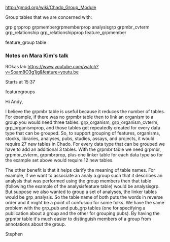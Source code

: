 http://gmod.org/wiki/Chado_Group_Module

Group tables that we are concerned with:

grp
grpprop
grpmembergrpmemberprop
analysisgrp
grpmbr_cvterm
grp_relationship
grp_relationshipprop
feature_grpmember

feature_group table


### Notes on Mara Kim's talk

ROkas lab
https://www.youtube.com/watch?v=Soam8O3g1jg&feature=youtu.be

Starts at 15:37

featuregroups


Hi Andy,

I believe the grpmbr table is useful because it reduces the number of tables.  For example, if there was no grpmbr table then to link an organism to a group you would need three tables: grp_organism, grp_organism_cvterm, grp_organismprop,  and those tables get repeatedly created for every data type that can be grouped.  So, to support grouping of features, organisms, stocks, libraries, analyses, pubs, studies, assays, and projects, it would require 27 new tables in Chado. For every data type that can be grouped we have to add an additional 3 tables.  With the grpmbr table we need grpmbr, grpmbr_cvterm, grpmbrprop, plus one linker table for each data type so for the example set above would require 12 new tables.  

The other benefit is that it helps clarify the meaning of table names. For example, if we want to associate an analy a group such that it describes an analysis that was performed using the group members then that table (following the example of the analysisfeature table) would be analysisgrp.  But suppose we also wanted to group a set of analyses, the linker tables would be grp_analysis.   So the table name of both puts the words in reverse order and it might be a point of confusion for some folks.  We have the same problem with the grp_pub and pub_grp tables (one for specifying a publication about a group and the other for grouping pubs).  By having the grpmbr table it's much easier to distinguish members of a group from annotations about the group.

Stephen